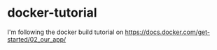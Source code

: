 # docker-tutorial
I'm following the docker build tutorial on https://docs.docker.com/get-started/02_our_app/
